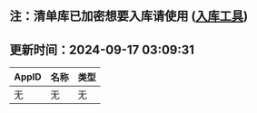## 注：清单库已加密想要入库请使用 ([入库工具](https://github.com/BlankTMing/ManifestAutoUpdate/releases))

## 更新时间：2024-09-17 03:09:31
| AppID | 名称 | 类型  |
| :-------------------- | :----------------------------- | :----------- |
| 无 | 无 | 无 |
